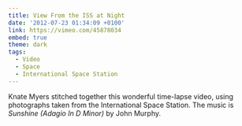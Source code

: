 ```yaml
---
title: View From the ISS at Night
date: '2012-07-23 01:34:09 +0100'
link: https://vimeo.com/45878034
embed: true
theme: dark
tags:
  - Video
  - Space
  - International Space Station
---
```

Knate Myers stitched together this wonderful time-lapse video, using photographs taken from the International Space Station. The music is <cite>Sunshine (Adagio In D Minor)</cite> by John Murphy.
